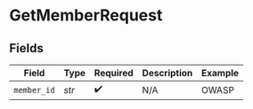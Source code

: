 # GetMemberRequest


## Fields

| Field              | Type               | Required           | Description        | Example            |
| ------------------ | ------------------ | ------------------ | ------------------ | ------------------ |
| `member_id`        | *str*              | :heavy_check_mark: | N/A                | OWASP              |